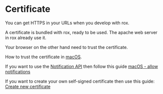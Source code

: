 # Certificate

You can get HTTPS in your URLs when you develop with rox.

A certificate is bundled with rox, ready to be used.
The apache web server in rox already use it.

Your browser on the other hand need to trust the certificate.

How to trust the certificate in [macOS](Documentation/macOS.md).

If you want to use the [Notification API](https://developer.mozilla.org/en-US/docs/Web/API/Notifications_API/Using_the_Notifications_API) then follow this guide [macOS - allow notifications](Documentation/macos-allow-notifications.md)

If you want to create your own self-signed certificate then use this guide: [Create new certificate](Documentation/create-new-certificate.md)